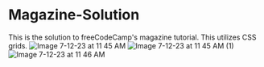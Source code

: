 # Magazine-Solution
This is the solution to freeCodeCamp's magazine tutorial. This utilizes CSS grids. 
![Image 7-12-23 at 11 45 AM](https://github.com/danielduggin2/Magazine-Solution/assets/46377670/a03a6853-986a-436e-8615-babb4a3f0858)
![Image 7-12-23 at 11 45 AM (1)](https://github.com/danielduggin2/Magazine-Solution/assets/46377670/37ce4257-6a67-4ed5-a4b1-c878b1803845)
![Image 7-12-23 at 11 46 AM](https://github.com/danielduggin2/Magazine-Solution/assets/46377670/0faaa45d-ac85-4293-93b2-fd0db579e495)
